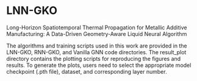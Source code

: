 # LNN-GKO
Long-Horizon Spatiotemporal Thermal Propagation for Metallic Additive Manufacturing: A Data-Driven Geometry-Aware Liquid Neural Algorithm

The algorithms and training scripts used in this work are provided in the LNN-GKO, RNN-GKO, and Vanilla GNN code directories. The result_plot directory contains the plotting scripts for reproducing the figures and results. To generate the plots, users need to select the appropriate model checkpoint (.pth file), dataset, and corresponding layer number.
